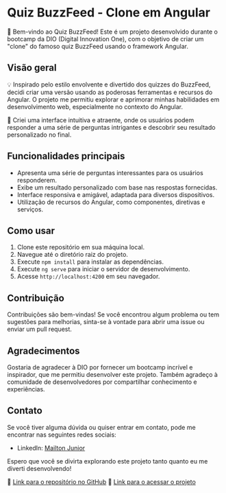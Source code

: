 # Quiz BuzzFeed - Clone em Angular

🎉 Bem-vindo ao Quiz BuzzFeed! Este é um projeto desenvolvido durante o bootcamp da DIO (Digital Innovation One), com o objetivo de criar um "clone" do famoso quiz BuzzFeed usando o framework Angular.

## Visão geral

💡 Inspirado pelo estilo envolvente e divertido dos quizzes do BuzzFeed, decidi criar uma versão usando as poderosas ferramentas e recursos do Angular. O projeto me permitiu explorar e aprimorar minhas habilidades em desenvolvimento web, especialmente no contexto do Angular.

🚀 Criei uma interface intuitiva e atraente, onde os usuários podem responder a uma série de perguntas intrigantes e descobrir seu resultado personalizado no final.

## Funcionalidades principais

- Apresenta uma série de perguntas interessantes para os usuários responderem.
- Exibe um resultado personalizado com base nas respostas fornecidas.
- Interface responsiva e amigável, adaptada para diversos dispositivos.
- Utilização de recursos do Angular, como componentes, diretivas e serviços.

## Como usar

1. Clone este repositório em sua máquina local.
2. Navegue até o diretório raiz do projeto.
3. Execute `npm install` para instalar as dependências.
4. Execute `ng serve` para iniciar o servidor de desenvolvimento.
5. Acesse `http://localhost:4200` em seu navegador.

## Contribuição

Contribuições são bem-vindas! Se você encontrou algum problema ou tem sugestões para melhorias, sinta-se à vontade para abrir uma issue ou enviar um pull request.

## Agradecimentos

Gostaria de agradecer à DIO por fornecer um bootcamp incrível e inspirador, que me permitiu desenvolver este projeto. Também agradeço à comunidade de desenvolvedores por compartilhar conhecimento e experiências.

## Contato

Se você tiver alguma dúvida ou quiser entrar em contato, pode me encontrar nas seguintes redes sociais:

- LinkedIn: [Mailton Junior](https://www.linkedin.com/in/mailton-junior/)

Espero que você se divirta explorando este projeto tanto quanto eu me diverti desenvolvendo!

🔗 [Link para o repositório no GitHub](https://github.com/ojuunior/dio-angular-buzzfeed-project-main/)
🔗 [Link para o acessar o projeto](https://dio-angular-buzzfeed-project-main.vercel.app/)
